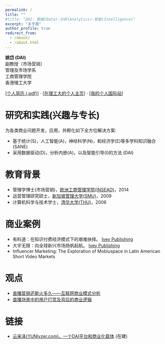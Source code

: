 ```yaml
---
permalink: /
title: ""
#title: "DAI: 数据(Data)-分析(Analytics)-智能(Intelligence)"
excerpt: "关于我"
author_profile: true
redirect_from: 
  - /about/
  - /about.html
---
```


**姚岱 (DAI)**  
副教授（市场营销）  
管理及市场学系  
工商管理学院  
香港理工大学

[<a href="files/dai_cv.pdf" target="_blank">个人简历 (.pdf)</a>] $\cdot$ [<a href="https://mm.polyu.edu.hk/people/academic-staff/dr-dai-yao/" target="_blank">在理工大的个人主页</a>] $\cdot$ [<a href="https://www.yodadai.com" target="_blank">我的个人国际站</a>]

研究和实践(兴趣与专长)
======
为各类商业问题开发，应用，并孵化如下全方位解决方案:
* 基于统计(S)，人工智能(A)，神经科学(N)，和经济学(E)等多学科知识融合 (SANE)
* 采用数据驱动(D)，分析内嵌(A)，以及智能引导(I)的方法 (DAI)


教育背景
======
* 管理学博士(市场营销)，<a href="https://www.insead.edu/" target="_blank">欧洲工商管理学院(INSEAD)</a>，2014
* 运营管理研究硕士，<a href="https://business.smu.edu.sg/" target="_blank">新加坡管理大学(SMU)</a>，2009
* 计算机科学与技术学士，<a href="https://www.cs.tsinghua.edu.cn/" target="_blank">清华大学(THU)</a>，2006


商业案例
======
* 有料道：在知识付费经济模式下的艰难抉择。 <a href="https://www.iveypublishing.ca/s/product/youliaodao-in-the-era-of-knowledge-economy-go-big-or-go-home/01t5c00000Cwqp6AAB" target="_blank">Ivey Publishing</a>
* 大宇无限：向全球新兴市场扬帆起航。 <a href="https://www.iveypublishing.ca/s/product/mobiuspace-venturing-into-emerging-markets/01t5c00000CwqpTAAR" target="_blank">Ivey Publishing</a>
* Influencer Marketing: The Exploration of Mobiuspace in Latin American Short Video Markets


观点
======
* <a href="https://mp.weixin.qq.com/s/m7eWfp0U84S7CZg1QazknA" target="_blank">直播营销还能火多久——互联网商业模式分析</a>
* <a href="https://mp.weixin.qq.com/s/CeVzqaE313HrE137n_xrMA" target="_blank">直播场景中的用户打赏及背后的商业逻辑</a>


链接
======
* <a href="https://www.yunlyzer.com">云来泽(YUNlyzer.com)，一个DAI平台和商业化载体</a> (在建)

